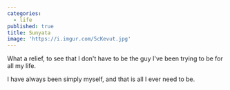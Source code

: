 ```yaml
---
categories:
  - life
published: true
title: Sunyata
image: 'https://i.imgur.com/5cKevut.jpg'
---
```

What a relief,
to see that I don't have to be
the guy I've been trying to be
for all my life.

I have always been simply myself,
and that is all I ever need to be.
